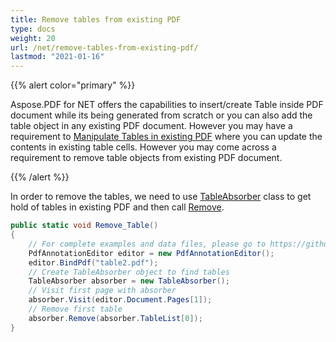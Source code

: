 ```yaml
---
title: Remove tables from existing PDF
type: docs
weight: 20
url: /net/remove-tables-from-existing-pdf/
lastmod: "2021-01-16"
---
```


{{% alert color="primary" %}}

Aspose.PDF for NET offers the capabilities to insert/create Table inside PDF document while its being generated from scratch or you can also add the table object in any existing PDF document. However you may have a requirement to [Manipulate Tables in existing PDF](https://docs.aspose.com/pdf/net/manipulate-tables-in-existing-pdf/) where you can update the contents in existing table cells. However you may come across a requirement to remove table objects from existing PDF document.

{{% /alert %}}

In order to remove the tables, we need to use [TableAbsorber](https://apireference.aspose.com/pdf/net/aspose.pdf.text/tableabsorber) class to get hold of tables in existing PDF and then call [Remove](https://apireference.aspose.com/pdf/net/aspose.pdf.text/tableabsorber/methods/remove).

```csharp
public static void Remove_Table()
{
    // For complete examples and data files, please go to https://github.com/aspose-pdf/Aspose.Pdf-for-Java
    PdfAnnotationEditor editor = new PdfAnnotationEditor();
    editor.BindPdf("table2.pdf");
    // Create TableAbsorber object to find tables
    TableAbsorber absorber = new TableAbsorber();
    // Visit first page with absorber
    absorber.Visit(editor.Document.Pages[1]);
    // Remove first table 
    absorber.Remove(absorber.TableList[0]);            
}
```
